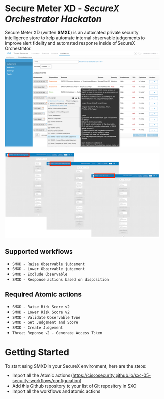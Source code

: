 # Secure Meter XD - _SecureX Orchestrator Hackaton_ 

Secure Meter XD (written **SMXD**) is an automated private security intelligence store to help automate internal observable judgements to improve alert fidelity and automated response inside of SecureX Orchestrator.
<br/> 
![image](./docs/img/smxd1.png)
<br/> 
<br/>
![image](./docs/img/smxd2.png)
<br/> 
## Supported workflows
* ```SMXD - Raise Observable judgement ```
* ```SMXD - Lower Observable judgement ```
* ```SMXD - Exclude Observable```
* ```SMXD - Response actions based on disposition ```


## Required Atomic actions
* ```SMXD - Raise Risk Score v2 ```
* ```SMXD - Lower Risk Score v2 ```
* ```SMXD - Validate Observable Type ```
* ```SMXD - Get Judgement and Score ```
* ```SMXD - Create Judgement ```
* ```Threat Reponse v2 - Generate Access Token ```

# Getting Started
To start using SMXD in your SecureX environment, here are the steps:
* Import all the Atomic actions (https://ciscosecurity.github.io/sxo-05-security-workflows/configuration)
* Add this Github repository to your list of Git repository in SXO
* Import all the workflows and atomic actions
